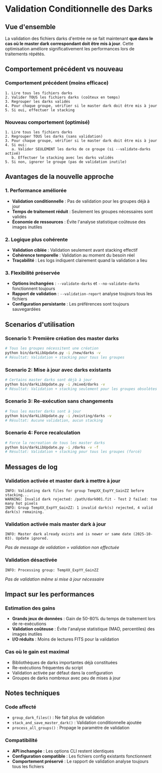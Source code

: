 # Validation Conditionnelle des Darks

## Vue d'ensemble

La validation des fichiers darks d'entrée ne se fait maintenant **que dans le cas où le master dark correspondant doit être mis à jour**. Cette optimisation améliore significativement les performances lors de traitements répétés.

## Comportement précédent vs nouveau

### Comportement précédent (moins efficace)
```
1. Lire tous les fichiers darks
2. Valider TOUS les fichiers darks (coûteux en temps)
3. Regrouper les darks validés
4. Pour chaque groupe, vérifier si le master dark doit être mis à jour
5. Si oui, effectuer le stacking
```

### Nouveau comportement (optimisé)
```
1. Lire tous les fichiers darks
2. Regrouper TOUS les darks (sans validation)
3. Pour chaque groupe, vérifier si le master dark doit être mis à jour
4. Si oui:
   a. Valider SEULEMENT les darks de ce groupe (si --validate-darks activé)
   b. Effectuer le stacking avec les darks validés
5. Si non, ignorer le groupe (pas de validation inutile)
```

## Avantages de la nouvelle approche

### 1. Performance améliorée
- **Validation conditionnelle** : Pas de validation pour les groupes déjà à jour
- **Temps de traitement réduit** : Seulement les groupes nécessaires sont validés
- **Économie de ressources** : Évite l'analyse statistique coûteuse des images inutiles

### 2. Logique plus cohérente
- **Validation ciblée** : Validation seulement avant stacking effectif
- **Cohérence temporelle** : Validation au moment du besoin réel
- **Traçabilité** : Les logs indiquent clairement quand la validation a lieu

### 3. Flexibilité préservée
- **Options inchangées** : `--validate-darks` et `--no-validate-darks` fonctionnent toujours
- **Rapport de validation** : `--validation-report` analyse toujours tous les fichiers
- **Configuration persistante** : Les préférences sont toujours sauvegardées

## Scenarios d'utilisation

### Scenario 1: Première création des master darks
```bash
# Tous les groupes nécessitent une création
python bin/darkLibUpdate.py -i /new/darks -v
# Résultat: Validation + stacking pour tous les groupes
```

### Scenario 2: Mise à jour avec darks existants
```bash
# Certains master darks sont déjà à jour
python bin/darkLibUpdate.py -i /mixed/darks -v
# Résultat: Validation + stacking seulement pour les groupes obsolètes
```

### Scenario 3: Re-exécution sans changements
```bash
# Tous les master darks sont à jour
python bin/darkLibUpdate.py -i /existing/darks -v
# Résultat: Aucune validation, aucun stacking
```

### Scenario 4: Force recalculation
```bash
# Force la recreation de tous les master darks
python bin/darkLibUpdate.py -i /darks -v -f
# Résultat: Validation + stacking pour tous les groupes (forcé)
```

## Messages de log

### Validation activée et master dark à mettre à jour
```
INFO: Validating dark files for group TempXX_ExpYY_GainZZ before stacking...
WARNING: Invalid dark rejected: /path/dark001.fit - Test 2 failed: too many hot pixels
INFO: Group TempXX_ExpYY_GainZZ: 1 invalid dark(s) rejected, 4 valid dark(s) remaining.
```

### Validation activée mais master dark à jour
```
INFO: Master dark already exists and is newer or same date (2025-10-03). Update ignored.
```
*Pas de message de validation = validation non effectuée*

### Validation désactivée
```
INFO: Processing group: TempXX_ExpYY_GainZZ
```
*Pas de validation même si mise à jour nécessaire*

## Impact sur les performances

### Estimation des gains
- **Grands jeux de données** : Gain de 50-80% du temps de traitement lors de re-exécutions
- **Validation coûteuse** : Évite l'analyse statistique (MAD, percentiles) des images inutiles
- **I/O réduits** : Moins de lectures FITS pour la validation

### Cas où le gain est maximal
- Bibliothèques de darks importantes déjà constituées
- Re-exécutions fréquentes du script
- Validation activée par défaut dans la configuration
- Groupes de darks nombreux avec peu de mises à jour

## Notes techniques

### Code affecté
- `group_dark_files()` : Ne fait plus de validation
- `stack_and_save_master_dark()` : Validation conditionnelle ajoutée
- `process_all_groups()` : Propage le paramètre de validation

### Compatibilité
- **API inchangée** : Les options CLI restent identiques
- **Configuration compatible** : Les fichiers config existants fonctionnent
- **Comportement préservé** : Le rapport de validation analyse toujours tous les fichiers